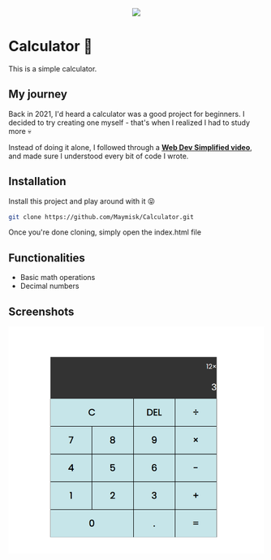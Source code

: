
<p align="center">
    <img src="https://media.tenor.com/mGgWY8RkgYMAAAAC/hello-world.gif" />
</p>

# Calculator 😬

This is a simple calculator.




## My journey

Back in 2021, I'd heard a calculator was a good project for beginners. I decided to try creating one myself - that's when I realized I had to study more 💀

Instead of doing it alone, I followed through a [**Web Dev Simplified video**](https://www.youtube.com/watch?v=j59qQ7YWLxw), and made sure I understood every bit of code I wrote.


## Installation

Install this project and play around with it 😝

```bash
git clone https://github.com/Maymisk/Calculator.git
```

Once you're done cloning, simply open the index.html file
    

## Functionalities

- Basic math operations
- Decimal numbers


## Screenshots

<p align="center">
  <img src="/.github/assets/screenshot-1.png" />
</p>


